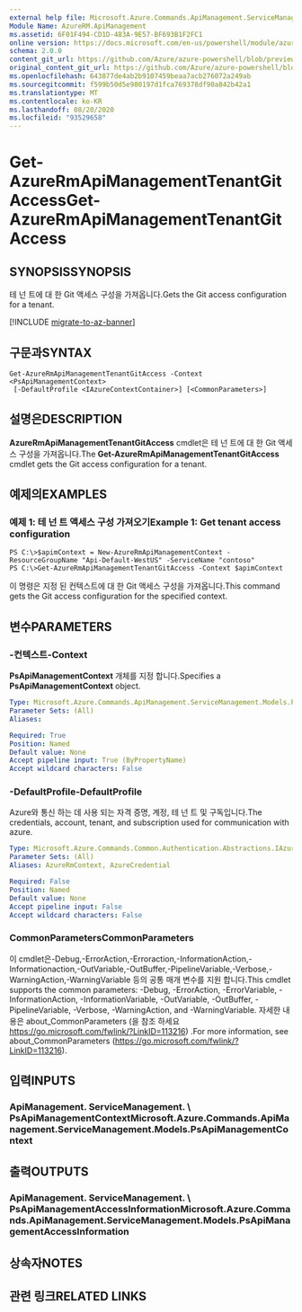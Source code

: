 ```yaml
---
external help file: Microsoft.Azure.Commands.ApiManagement.ServiceManagement.dll-Help.xml
Module Name: AzureRM.ApiManagement
ms.assetid: 6F01F494-CD1D-483A-9E57-BF693B1F2FC1
online version: https://docs.microsoft.com/en-us/powershell/module/azurerm.apimanagement/get-azurermapimanagementtenantgitaccess
schema: 2.0.0
content_git_url: https://github.com/Azure/azure-powershell/blob/preview/src/ResourceManager/ApiManagement/Commands.ApiManagement/help/Get-AzureRmApiManagementTenantGitAccess.md
original_content_git_url: https://github.com/Azure/azure-powershell/blob/preview/src/ResourceManager/ApiManagement/Commands.ApiManagement/help/Get-AzureRmApiManagementTenantGitAccess.md
ms.openlocfilehash: 643877de4ab2b9107459beaa7acb276072a249ab
ms.sourcegitcommit: f599b50d5e980197d1fca769378df90a842b42a1
ms.translationtype: MT
ms.contentlocale: ko-KR
ms.lasthandoff: 08/20/2020
ms.locfileid: "93529658"
---
```

# <span data-ttu-id="bd9f4-101">Get-AzureRmApiManagementTenantGitAccess</span><span class="sxs-lookup"><span data-stu-id="bd9f4-101">Get-AzureRmApiManagementTenantGitAccess</span></span>

## <span data-ttu-id="bd9f4-102">SYNOPSIS</span><span class="sxs-lookup"><span data-stu-id="bd9f4-102">SYNOPSIS</span></span>
<span data-ttu-id="bd9f4-103">테 넌 트에 대 한 Git 액세스 구성을 가져옵니다.</span><span class="sxs-lookup"><span data-stu-id="bd9f4-103">Gets the Git access configuration for a tenant.</span></span>

[!INCLUDE [migrate-to-az-banner](../../includes/migrate-to-az-banner.md)]

## <span data-ttu-id="bd9f4-104">구문과</span><span class="sxs-lookup"><span data-stu-id="bd9f4-104">SYNTAX</span></span>

```
Get-AzureRmApiManagementTenantGitAccess -Context <PsApiManagementContext>
 [-DefaultProfile <IAzureContextContainer>] [<CommonParameters>]
```

## <span data-ttu-id="bd9f4-105">설명은</span><span class="sxs-lookup"><span data-stu-id="bd9f4-105">DESCRIPTION</span></span>
<span data-ttu-id="bd9f4-106">**AzureRmApiManagementTenantGitAccess** cmdlet은 테 넌 트에 대 한 Git 액세스 구성을 가져옵니다.</span><span class="sxs-lookup"><span data-stu-id="bd9f4-106">The **Get-AzureRmApiManagementTenantGitAccess** cmdlet gets the Git access configuration for a tenant.</span></span>

## <span data-ttu-id="bd9f4-107">예제의</span><span class="sxs-lookup"><span data-stu-id="bd9f4-107">EXAMPLES</span></span>

### <span data-ttu-id="bd9f4-108">예제 1: 테 넌 트 액세스 구성 가져오기</span><span class="sxs-lookup"><span data-stu-id="bd9f4-108">Example 1: Get tenant access configuration</span></span>
```
PS C:\>$apimContext = New-AzureRmApiManagementContext -ResourceGroupName "Api-Default-WestUS" -ServiceName "contoso"
PS C:\>Get-AzureRmApiManagementTenantGitAccess -Context $apimContext
```

<span data-ttu-id="bd9f4-109">이 명령은 지정 된 컨텍스트에 대 한 Git 액세스 구성을 가져옵니다.</span><span class="sxs-lookup"><span data-stu-id="bd9f4-109">This command gets the Git access configuration for the specified context.</span></span>

## <span data-ttu-id="bd9f4-110">변수</span><span class="sxs-lookup"><span data-stu-id="bd9f4-110">PARAMETERS</span></span>

### <span data-ttu-id="bd9f4-111">-컨텍스트</span><span class="sxs-lookup"><span data-stu-id="bd9f4-111">-Context</span></span>
<span data-ttu-id="bd9f4-112">**PsApiManagementContext** 개체를 지정 합니다.</span><span class="sxs-lookup"><span data-stu-id="bd9f4-112">Specifies a **PsApiManagementContext** object.</span></span>

```yaml
Type: Microsoft.Azure.Commands.ApiManagement.ServiceManagement.Models.PsApiManagementContext
Parameter Sets: (All)
Aliases:

Required: True
Position: Named
Default value: None
Accept pipeline input: True (ByPropertyName)
Accept wildcard characters: False
```

### <span data-ttu-id="bd9f4-113">-DefaultProfile</span><span class="sxs-lookup"><span data-stu-id="bd9f4-113">-DefaultProfile</span></span>
<span data-ttu-id="bd9f4-114">Azure와 통신 하는 데 사용 되는 자격 증명, 계정, 테 넌 트 및 구독입니다.</span><span class="sxs-lookup"><span data-stu-id="bd9f4-114">The credentials, account, tenant, and subscription used for communication with azure.</span></span>

```yaml
Type: Microsoft.Azure.Commands.Common.Authentication.Abstractions.IAzureContextContainer
Parameter Sets: (All)
Aliases: AzureRmContext, AzureCredential

Required: False
Position: Named
Default value: None
Accept pipeline input: False
Accept wildcard characters: False
```

### <span data-ttu-id="bd9f4-115">CommonParameters</span><span class="sxs-lookup"><span data-stu-id="bd9f4-115">CommonParameters</span></span>
<span data-ttu-id="bd9f4-116">이 cmdlet은-Debug,-ErrorAction,-Erroraction,-InformationAction,-Informationaction,-OutVariable,-OutBuffer,-PipelineVariable,-Verbose,-WarningAction,-WarningVariable 등의 공통 매개 변수를 지원 합니다.</span><span class="sxs-lookup"><span data-stu-id="bd9f4-116">This cmdlet supports the common parameters: -Debug, -ErrorAction, -ErrorVariable, -InformationAction, -InformationVariable, -OutVariable, -OutBuffer, -PipelineVariable, -Verbose, -WarningAction, and -WarningVariable.</span></span> <span data-ttu-id="bd9f4-117">자세한 내용은 about_CommonParameters (을 참조 하세요 https://go.microsoft.com/fwlink/?LinkID=113216) .</span><span class="sxs-lookup"><span data-stu-id="bd9f4-117">For more information, see about_CommonParameters (https://go.microsoft.com/fwlink/?LinkID=113216).</span></span>

## <span data-ttu-id="bd9f4-118">입력</span><span class="sxs-lookup"><span data-stu-id="bd9f4-118">INPUTS</span></span>

### <span data-ttu-id="bd9f4-119">ApiManagement. ServiceManagement. \ PsApiManagementContext</span><span class="sxs-lookup"><span data-stu-id="bd9f4-119">Microsoft.Azure.Commands.ApiManagement.ServiceManagement.Models.PsApiManagementContext</span></span>

## <span data-ttu-id="bd9f4-120">출력</span><span class="sxs-lookup"><span data-stu-id="bd9f4-120">OUTPUTS</span></span>

### <span data-ttu-id="bd9f4-121">ApiManagement. ServiceManagement. \ PsApiManagementAccessInformation</span><span class="sxs-lookup"><span data-stu-id="bd9f4-121">Microsoft.Azure.Commands.ApiManagement.ServiceManagement.Models.PsApiManagementAccessInformation</span></span>

## <span data-ttu-id="bd9f4-122">상속자</span><span class="sxs-lookup"><span data-stu-id="bd9f4-122">NOTES</span></span>

## <span data-ttu-id="bd9f4-123">관련 링크</span><span class="sxs-lookup"><span data-stu-id="bd9f4-123">RELATED LINKS</span></span>
